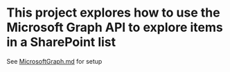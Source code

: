 # This project explores how to use the Microsoft Graph API to explore items in a SharePoint list

See [MicrosoftGraph.md](MicrosoftGraph.md) for setup

